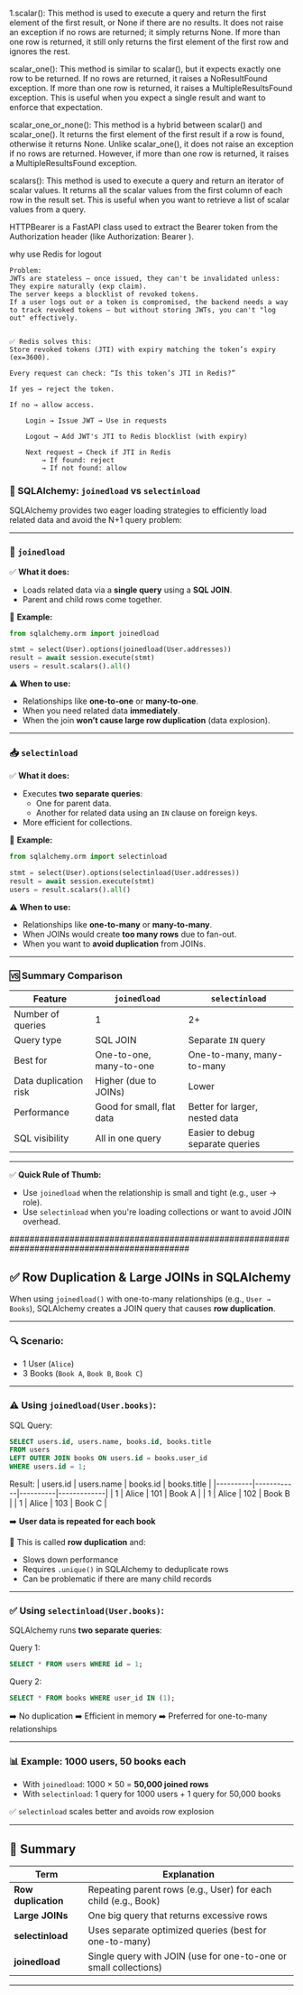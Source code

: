 1.scalar():
    This method is used to execute a query and return the first element of the first result, or None if there are no results.
    It does not raise an exception if no rows are returned; it simply returns None.
    If more than one row is returned, it still only returns the first element of the first row and ignores the rest.


scalar_one():
    This method is similar to scalar(), but it expects exactly one row to be returned.
    If no rows are returned, it raises a NoResultFound exception.
    If more than one row is returned, it raises a MultipleResultsFound exception.
    This is useful when you expect a single result and want to enforce that expectation.

scalar_one_or_none():
    This method is a hybrid between scalar() and scalar_one().
    It returns the first element of the first result if a row is found, otherwise it returns None.
    Unlike scalar_one(), it does not raise an exception if no rows are returned.
    However, if more than one row is returned, it raises a MultipleResultsFound exception.


scalars():
    This method is used to execute a query and return an iterator of scalar values.
    It returns all the scalar values from the first column of each row in the result set.
    This is useful when you want to retrieve a list of scalar values from a query.



HTTPBearer is a FastAPI class used to extract the Bearer token from the Authorization header (like Authorization: Bearer <token>).





why use Redis for logout

    Problem:
    JWTs are stateless — once issued, they can't be invalidated unless:
    They expire naturally (exp claim).
    The server keeps a blocklist of revoked tokens.
    If a user logs out or a token is compromised, the backend needs a way to track revoked tokens — but without storing JWTs, you can't "log out" effectively.


    ✅ Redis solves this:
    Store revoked tokens (JTI) with expiry matching the token’s expiry (ex=3600).

    Every request can check: “Is this token’s JTI in Redis?”

    If yes → reject the token.

    If no → allow access.

        Login → Issue JWT → Use in requests

        Logout → Add JWT's JTI to Redis blocklist (with expiry)

        Next request → Check if JTI in Redis
            → If found: reject
            → If not found: allow





### 🔄 SQLAlchemy: `joinedload` vs `selectinload`

SQLAlchemy provides two eager loading strategies to efficiently load related data and avoid the N+1 query problem:

---

### 🔗 `joinedload`

✅ **What it does:**
- Loads related data via a **single query** using a **SQL JOIN**.
- Parent and child rows come together.

📌 **Example:**
```python
from sqlalchemy.orm import joinedload

stmt = select(User).options(joinedload(User.addresses))
result = await session.execute(stmt)
users = result.scalars().all()
```

⚠️ **When to use:**
- Relationships like **one-to-one** or **many-to-one**.
- When you need related data **immediately**.
- When the join **won’t cause large row duplication** (data explosion).

---

### 📥 `selectinload`

✅ **What it does:**
- Executes **two separate queries**:
  - One for parent data.
  - Another for related data using an `IN` clause on foreign keys.
- More efficient for collections.

📌 **Example:**
```python
from sqlalchemy.orm import selectinload

stmt = select(User).options(selectinload(User.addresses))
result = await session.execute(stmt)
users = result.scalars().all()
```

⚠️ **When to use:**
- Relationships like **one-to-many** or **many-to-many**.
- When JOINs would create **too many rows** due to fan-out.
- When you want to **avoid duplication** from JOINs.

---

### 🆚 Summary Comparison

| Feature                | `joinedload`                          | `selectinload`                        |
|------------------------|----------------------------------------|----------------------------------------|
| Number of queries      | 1                                      | 2+                                     |
| Query type             | SQL JOIN                               | Separate `IN` query                    |
| Best for               | One-to-one, many-to-one                | One-to-many, many-to-many              |
| Data duplication risk  | Higher (due to JOINs)                  | Lower                                  |
| Performance            | Good for small, flat data              | Better for larger, nested data         |
| SQL visibility         | All in one query                       | Easier to debug separate queries       |

---

✅ **Quick Rule of Thumb:**

- Use `joinedload` when the relationship is small and tight (e.g., user -> role).
- Use `selectinload` when you're loading collections or want to avoid JOIN overhead.


############################################################################################



## ✅ Row Duplication & Large JOINs in SQLAlchemy

When using `joinedload()` with one-to-many relationships (e.g., `User → Books`), SQLAlchemy creates a JOIN query that causes **row duplication**.

---

### 🔍 Scenario:
- 1 User (`Alice`)
- 3 Books (`Book A`, `Book B`, `Book C`)

---

### ⚠️ Using `joinedload(User.books)`:

SQL Query:
```sql
SELECT users.id, users.name, books.id, books.title
FROM users
LEFT OUTER JOIN books ON users.id = books.user_id
WHERE users.id = 1;
```

Result:
| users.id | users.name | books.id | books.title |
|----------|------------|----------|-------------|
| 1        | Alice      | 101      | Book A      |
| 1        | Alice      | 102      | Book B      |
| 1        | Alice      | 103      | Book C      |

➡️ **User data is repeated for each book**

📌 This is called **row duplication** and:
- Slows down performance
- Requires `.unique()` in SQLAlchemy to deduplicate rows
- Can be problematic if there are many child records

---

### ✅ Using `selectinload(User.books)`:

SQLAlchemy runs **two separate queries**:

Query 1:
```sql
SELECT * FROM users WHERE id = 1;
```

Query 2:
```sql
SELECT * FROM books WHERE user_id IN (1);
```

➡️ No duplication
➡️ Efficient in memory
➡️ Preferred for one-to-many relationships

---

### 📊 Example: 1000 users, 50 books each

- With `joinedload`: 1000 × 50 = **50,000 joined rows**
- With `selectinload`: 1 query for 1000 users + 1 query for 50,000 books

✅ `selectinload` scales better and avoids row explosion

---

## 🧠 Summary

| Term                | Explanation |
|---------------------|-------------|
| **Row duplication** | Repeating parent rows (e.g., User) for each child (e.g., Book) |
| **Large JOINs**     | One big query that returns excessive rows |
| **selectinload**    | Uses separate optimized queries (best for one-to-many) |
| **joinedload**      | Single query with JOIN (use for one-to-one or small collections) |

---

